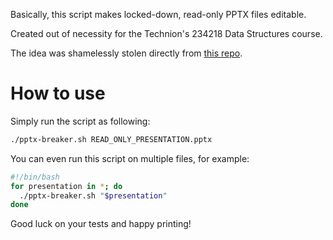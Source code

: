 Basically, this script makes locked-down, read-only PPTX files editable.

Created out of necessity for the Technion's 234218 Data Structures course.

The idea was shamelessly stolen directly from [this repo](https://github.com/nedlir/OfficerBreaker/).

# How to use
Simply run the script as following:
```bash
./pptx-breaker.sh READ_ONLY_PRESENTATION.pptx
```

You can even run this script on multiple files, for example:
```bash
#!/bin/bash
for presentation in *; do
  ./pptx-breaker.sh "$presentation"
done
```

Good luck on your tests and happy printing!
